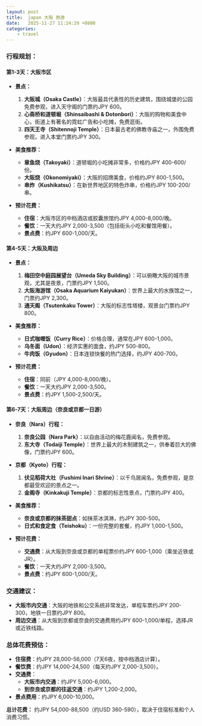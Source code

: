 ```yaml
---
layout: post
title:  japan 大阪 旅游
date:   2025-11-27 11:24:29 +0800
categories: 
    - travel
---
```


### 行程规划：

#### **第1-3天：大阪市区**
- **景点：**
  1. **大阪城（Osaka Castle）**：大阪最具代表性的历史建筑，围绕城堡的公园免费参观，进入天守阁的门票约JPY 600。
  2. **心斋桥和道顿堀（Shinsaibashi & Dotonbori）**：大阪的购物和美食中心，街道上有著名的霓虹广告和小吃摊，免费逛街。
  3. **四天王寺（Shitennoji Temple）**：日本最古老的佛教寺庙之一，外围免费参观，进入本堂门票约JPY 300。

- **美食推荐：**
  - **章鱼烧（Takoyaki）**：道顿堀的小吃摊非常多，价格约JPY 400-600/份。
  - **大阪烧（Okonomiyaki）**：大阪的招牌美食，价格约JPY 800-1,500。
  - **串炸（Kushikatsu）**：在新世界地区的特色炸串，价格约JPY 100-200/串。

- **预计花费：**
  - **住宿**：大阪市区的中档酒店或胶囊旅馆约JPY 4,000-8,000/晚。
  - **餐饮**：一天大约JPY 2,000-3,500（包括街头小吃和餐馆用餐）。
  - **景点费**：约JPY 600-1,000/天。

#### **第4-5天：大阪及周边**
- **景点：**
  1. **梅田空中庭园展望台（Umeda Sky Building）**：可以俯瞰大阪的城市景观，尤其是夜景，门票约JPY 1,500。
  2. **大阪海游馆（Osaka Aquarium Kaiyukan）**：世界上最大的水族馆之一，门票约JPY 2,300。
  3. **通天阁（Tsutenkaku Tower）**：大阪的标志性塔楼，观景台门票约JPY 800。

- **美食推荐：**
  - **日式咖喱饭（Curry Rice）**：价格合理，通常在JPY 600-1,000。
  - **乌冬面（Udon）**：经济实惠的面食，约JPY 500-800。
  - **牛肉饭（Gyudon）**：日本连锁快餐的热门选择，约JPY 400-700。

- **预计花费：**
  - **住宿**：同前（JPY 4,000-8,000/晚）。
  - **餐饮**：一天大约JPY 2,000-3,500。
  - **景点费**：约JPY 1,500-2,500/天。

#### **第6-7天：大阪周边（奈良或京都一日游）**
- **奈良（Nara）行程：**
  1. **奈良公园（Nara Park）**：以自由活动的梅花鹿闻名，免费参观。
  2. **东大寺（Todaiji Temple）**：世界上最大的木制建筑之一，供奉着巨大的佛像，门票约JPY 600。

- **京都（Kyoto）行程：**
  1. **伏见稻荷大社（Fushimi Inari Shrine）**：以千鸟居闻名，免费参观，是京都最受欢迎的景点之一。
  2. **金阁寺（Kinkakuji Temple）**：京都的标志性景点，门票约JPY 400。

- **美食推荐：**
  - **奈良或京都的抹茶甜点**：如抹茶冰淇淋，约JPY 300-500。
  - **日式和食定食（Teishoku）**：一份完整的套餐，约JPY 1,000-1,500。

- **预计花费：**
  - **交通费**：从大阪到奈良或京都的单程票价约JPY 600-1,000（乘坐近铁或JR）。
  - **餐饮**：一天大约JPY 2,000-3,500。
  - **景点费**：约JPY 600-1,000/天。

### 交通建议：
- **大阪市内交通**：大阪的地铁和公交系统非常发达，单程车票约JPY 200-300，地铁一日票约JPY 800。
- **周边交通**：从大阪到京都或奈良的交通费用约JPY 600-1,000/单程，选择JR或近铁线路。

### 总体花费预估：
- **住宿费**：约JPY 28,000-56,000（7天6夜，按中档酒店计算）。
- **餐饮费**：约JPY 14,000-24,500（每天约JPY 2,000-3,500）。
- **交通费**：
  - **大阪市内交通**：约JPY 5,000-6,000。
  - **到奈良或京都的往返交通**：约JPY 1,200-2,000。
- **景点费用**：约JPY 6,000-10,000。

**总计花费：** 约JPY 54,000-88,500（约USD 360-590），取决于住宿标准和个人消费习惯。